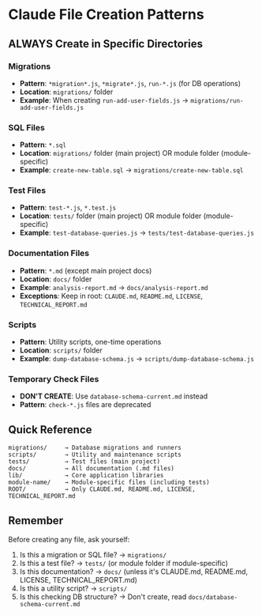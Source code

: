 # Claude File Creation Patterns

## ALWAYS Create in Specific Directories

### Migrations
- **Pattern**: `*migration*.js`, `*migrate*.js`, `run-*.js` (for DB operations)
- **Location**: `migrations/` folder
- **Example**: When creating `run-add-user-fields.js` → `migrations/run-add-user-fields.js`

### SQL Files
- **Pattern**: `*.sql`
- **Location**: `migrations/` folder (main project) OR module folder (module-specific)
- **Example**: `create-new-table.sql` → `migrations/create-new-table.sql`

### Test Files
- **Pattern**: `test-*.js`, `*.test.js`
- **Location**: `tests/` folder (main project) OR module folder (module-specific)
- **Example**: `test-database-queries.js` → `tests/test-database-queries.js`

### Documentation Files
- **Pattern**: `*.md` (except main project docs)
- **Location**: `docs/` folder
- **Example**: `analysis-report.md` → `docs/analysis-report.md`
- **Exceptions**: Keep in root: `CLAUDE.md`, `README.md`, `LICENSE`, `TECHNICAL_REPORT.md`

### Scripts
- **Pattern**: Utility scripts, one-time operations
- **Location**: `scripts/` folder
- **Example**: `dump-database-schema.js` → `scripts/dump-database-schema.js`

### Temporary Check Files
- **DON'T CREATE**: Use `database-schema-current.md` instead
- **Pattern**: `check-*.js` files are deprecated

## Quick Reference
```
migrations/     → Database migrations and runners
scripts/        → Utility and maintenance scripts
tests/          → Test files (main project)
docs/           → All documentation (.md files)
lib/            → Core application libraries
module-name/    → Module-specific files (including tests)
ROOT/           → Only CLAUDE.md, README.md, LICENSE, TECHNICAL_REPORT.md
```

## Remember
Before creating any file, ask yourself:
1. Is this a migration or SQL file? → `migrations/`
2. Is this a test file? → `tests/` (or module folder if module-specific)
3. Is this documentation? → `docs/` (unless it's CLAUDE.md, README.md, LICENSE, TECHNICAL_REPORT.md)
4. Is this a utility script? → `scripts/`
5. Is this checking DB structure? → Don't create, read `docs/database-schema-current.md`